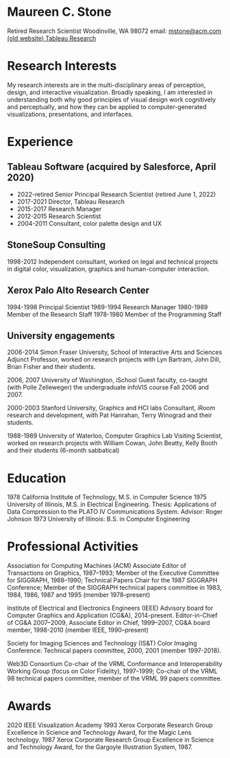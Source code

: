 # Maureen C. Stone

Retired Research Scientist
Woodinville, WA 98072
email: [mstone@acm.com](mailto:mstone@acm.com)
[(old website) Tableau Research](https://research.tableau.com/user/maureen-stone)

# Research Interests
My research interests are in the multi-disciplinary areas of perception, design, and interactive visualization. Broadly speaking, I am interested in understanding both why good principles of visual design work cognitively and perceptually, and how they can be applied to computer-generated visualizations, presentations, and interfaces.

# Experience
## Tableau Software (acquired by Salesforce, April 2020)

- 2022-retired Senior Principal Research Scientist (retired June 1, 2022)
- 2017-2021 Director, Tableau Research
- 2015-2017 Research Manager
- 2012-2015 Research Scientist
- 2004-2011 Consultant, color palette design and UX

## StoneSoup Consulting
1998-2012 Independent consultant, worked on legal and technical projects in digital color, visualization, graphics and human-computer interaction.

## Xerox Palo Alto Research Center
1994-1998 Principal Scientist
1989-1994 Research Manager
1980-1989 Member of the Research Staff
1978-1980 Member of the Programming Staff

## University engagements
2006-2014 Simon Fraser University, School of Interactive Arts and Sciences
 Adjunct Professor, worked on research projects with Lyn Bartram, John Dill, Brian Fisher and their students.

2006, 2007 University of Washington, iSchool
 Guest faculty, co-taught (with Polle Zelleweger) the undergraduate infoVIS course Fall 2006 and 2007.

2000-2003 Stanford University, Graphics and HCI labs
 Consultant, iRoom research and development, with Pat Hanrahan, Terry Winograd and their students.

1988-1989 University of Waterloo, Computer Graphics Lab Visiting Scientist, worked on research projects with William Cowan, John Beatty, Kelly Booth and their students (6-month sabbatical)

# Education
1978 California Institute of Technology, M.S. in Computer Science
1975 University of Illinois, M.S. in Electrical Engineering. Thesis: Applications of Data Compression to the PLATO IV Communications System. Advisor: Roger Johnson
1973 University of Illinois: B.S. in Computer Engineering

# Professional Activities
Association for Computing Machines (ACM) Associate Editor of Transactions on Graphics, 1987–1993; Member of the Executive Committee for SIGGRAPH, 1988–1990; Technical Papers Chair for the 1987 SIGGRAPH Conference; Member of the SIGGRAPH technical papers committee in 1983, 1984, 1986, 1987 and 1995 (member 1978–present)

Institute of Electrical and Electronics Engineers (IEEE) Advisory board for Computer Graphics and Application (CG&A), 2014-present. Editor-in-Chief of CG&A 2007–2009, Associate Editor in Chief, 1999–2007, CG&A board member, 1998-2010 (member IEEE, 1990–present)

Society for Imaging Sciences and Technology (IS&T) Color Imaging Conference: Technical papers committee, 2000, 2001 (member 1997-2018).

Web3D Consortium Co-chair of the VRML Conformance and Interoperability Working Group (focus on Color Fidelity), 1997–1999; Co-chair of the VRML 98 technical papers committee, member of the VRML 99 papers committee.

# Awards
2020 IEEE Visualization Academy
1993 Xerox Corporate Research Group Excellence in Science and Technology Award, for the Magic Lens technology.
1987 Xerox Corporate Research Group Excellence in Science and Technology Award, for the Gargoyle Illustration System, 1987.
